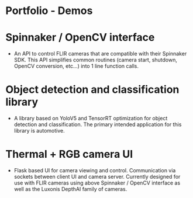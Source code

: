 # Portfolio - Demos

# Spinnaker / OpenCV interface
- An API to control FLIR cameras that are compatible with their Spinnaker SDK.  This API simplifies common routines (camera start, shutdown, OpenCV conversion, etc...) into 1 line function calls.
  
# Object detection and classification library
- A library based on YoloV5 and TensorRT optimization for object detection and classification.  The primary intended application for this library is automotive.

# Thermal + RGB camera UI
- Flask based UI for camera viewing and control.  Communication via sockets between client UI and camera server.  Currently designed for use with FLIR cameras using above Spinnaker / OpenCV interface as well as the Luxonis DepthAI family of cameras.

